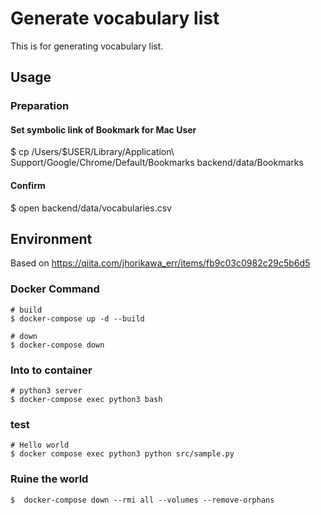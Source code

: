 # Generate vocabulary list
This is for generating vocabulary list.

## Usage
### Preparation
#### Set symbolic link of Bookmark for Mac User

$ cp /Users/$USER/Library/Application\ Support/Google/Chrome/Default/Bookmarks backend/data/Bookmarks
#### Confirm
$ open backend/data/vocabularies.csv

## Environment
Based on https://qiita.com/jhorikawa_err/items/fb9c03c0982c29c5b6d5

### Docker Command
```
# build
$ docker-compose up -d --build

# down
$ docker-compose down
```

### Into to container
```
# python3 server
$ docker-compose exec python3 bash
```

### test
```
# Hello world
$ docker compose exec python3 python src/sample.py
```

### Ruine the world
```
$  docker-compose down --rmi all --volumes --remove-orphans 
```